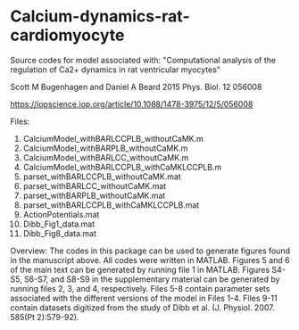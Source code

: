 # Calcium-dynamics-rat-cardiomyocyte

Source codes for model associated with:
"Computational analysis of the regulation of Ca2+ dynamics in rat ventricular myocytes"

Scott M Bugenhagen and Daniel A Beard 2015 Phys. Biol. 12 056008

https://iopscience.iop.org/article/10.1088/1478-3975/12/5/056008

Files:
1) CalciumModel_withBARLCCPLB_withoutCaMK.m
2) CalciumModel_withBARPLB_withoutCaMK.m
3) CalciumModel_withBARLCC_withoutCaMK.m
4) CalciumModel_withBARLCCPLB_withCaMKLCCPLB.m
5) parset_withBARLCCPLB_withoutCaMK.mat
6) parset_withBARLCC_withoutCaMK.mat
7) parset_withBARPLB_withoutCaMK.mat
8) parset_withBARLCCPLB_withCaMKLCCPLB.mat
9) ActionPotentials.mat
10) Dibb_Fig1_data.mat
11) Dibb_Fig8_data.mat

Overview:
The codes in this package can be used to generate figures found in the manuscript above.
All codes were written in MATLAB. Figures 5 and 6 of the main text can be generated by
running file 1 in MATLAB. Figures S4-S5, S6-S7, and S8-S9 in the supplementary material
can be generated by running files 2, 3, and 4, respectively. Files 5-8 contain parameter
sets associated with the different versions of the model in Files 1-4. Files 9-11 contain
datasets digitized from the study of Dibb et al. (J. Physiol. 2007. 585(Pt 2):579-92).
